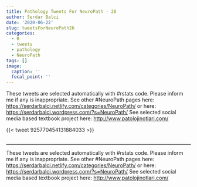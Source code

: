 ```yaml
---
title: Pathology Tweets For NeuroPath - 26
author: Serdar Balci
date: '2020-06-22'
slug: tweetsForNeuroPath26
categories:
  - R
  - tweets
  - pathology
  - NeuroPath
tags: []
image:
  caption: ''
  focal_point: ''
---
```



These tweets are selected automatically with #rstats code. Please inform me if any is inappropriate.
See other #NeuroPath pages here: https://serdarbalci.netlify.com/categories/NeuroPath/  or here: https://serdarbalci.wordpress.com/?s=NeuroPath/ 
See selected social media based textbook project here: http://www.patolojinotlari.com/

{{< tweet 925770454131884033 >}}
<br>
<br>
<hr>


These tweets are selected automatically with #rstats code. Please inform me if any is inappropriate.
See other #NeuroPath pages here: https://serdarbalci.netlify.com/categories/NeuroPath/  or here: https://serdarbalci.wordpress.com/?s=NeuroPath/ 
See selected social media based textbook project here: http://www.patolojinotlari.com/
